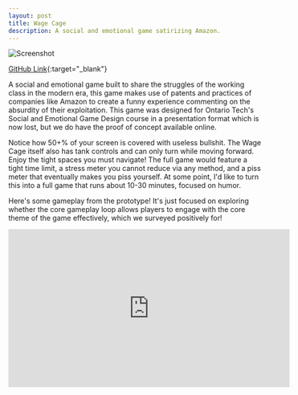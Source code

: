 ```yaml
---
layout: post
title: Wage Cage
description: A social and emotional game satirizing Amazon.
---
```


![Screenshot](https://i.imgur.com/cQB5h8I.png)

[GitHub Link]([https://github.com/GarethDa/WageCage]){:target="_blank"}

A social and emotional game built to share the struggles of the working class in the modern era, this game makes use of patents and practices of companies like Amazon to create a funny experience commenting on the absurdity of their exploitation. This game was designed for Ontario Tech's Social and Emotional Game Design course in a presentation format which is now lost, but we do have the proof of concept available online.

Notice how 50+% of your screen is covered with useless bullshit. The Wage Cage itself also has tank controls and can only turn while moving forward. Enjoy the tight spaces you must navigate! The full game would feature a tight time limit, a stress meter you cannot reduce via any method, and a piss meter that eventually makes you piss yourself. At some point, I'd like to turn this into a full game that runs about 10-30 minutes, focused on humor.

Here's some gameplay from the prototype! It's just focused on exploring whether the core gameplay loop allows players to engage with the core theme of the game effectively, which we surveyed positively for!

<iframe width="560" height="315" src="https://www.youtube-nocookie.com/embed/UlJkbMANjE0?si=vWhzV2YN9-se7dpH&amp;controls=0" title="YouTube video player" frameborder="0" allow="accelerometer; autoplay; clipboard-write; encrypted-media; gyroscope; picture-in-picture; web-share" referrerpolicy="strict-origin-when-cross-origin" allowfullscreen></iframe>